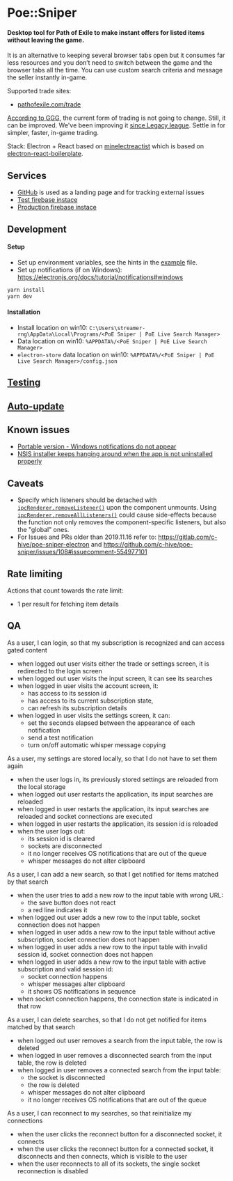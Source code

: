 # Poe::Sniper

#### Desktop tool for Path of Exile to make instant offers for listed items without leaving the game.


It is an alternative to keeping several browser tabs open but it consumes far less resources and you don’t need to switch between the game and the browser tabs all the time. You can use custom search criteria and message the seller instantly in-game.

Supported trade sites:
- [pathofexile.com/trade](https://www.pathofexile.com/trade/search/)

[According to GGG](https://www.poe-vault.com/news/2019/05/03/improvements-to-trading-in-path-of-exile-on-pc-are-they-coming), the current form of trading is not going to change. Still, it can be improved. We've been improving it [since Legacy league](https://github.com/5k-mirrors/poe-sniper/releases/tag/v0.1.0). Settle in for simpler, faster, in-game trading.

Stack: Electron + React based on [minelectreactist](https://github.com/gomorizsolt/minelectreactist) which is based on [electron-react-boilerplate](https://github.com/electron-react-boilerplate/electron-react-boilerplate).

## Services

- [GitHub](https://github.com/5k-mirrors/poe-sniper) is used as a landing page and for tracking external issues
- [Test firebase instace](https://console.firebase.google.com/u/0/project/poe-sniper/overview)
- [Production firebase instace](https://console.firebase.google.com/u/0/project/poe-sniper-gateway/overview)

## Development

#### Setup

- Set up environment variables, see the hints in the [example](./.env.example) file.
- Set up notifications (if on Windows): https://electronjs.org/docs/tutorial/notifications#windows

```bash
yarn install
yarn dev
```

#### Installation

- Install location on win10: `C:\Users\streamer-rng\AppData\Local\Programs/<PoE Sniper | PoE Live Search Manager>`
- Data location on win10: `%APPDATA%/<PoE Sniper | PoE Live Search Manager>`
- `electron-store` data location on win10: `%APPDATA%/<PoE Sniper | PoE Live Search Manager>/config.json`

## [Testing](doc/testing.md)

## [Auto-update](doc/auto-update.md)

## Known issues

- [Portable version - Windows notifications do not appear](https://github.com/electron-userland/electron-builder/issues/4054)
- [NSIS installer keeps hanging around when the app is not uninstalled properly](https://github.com/electron-userland/electron-builder/issues/4057#issuecomment-537684523)

## Caveats

- Specify which listeners should be detached with [`ipcRenderer.removeListener()`](https://electronjs.org/docs/api/ipc-renderer#ipcrendererremovelistenerchannel-listener) upon the component unmounts. Using [`ipcRenderer.removeAllListeners()`](https://electronjs.org/docs/api/ipc-renderer#ipcrendererremovealllistenerschannel) could cause side-effects because the function not only removes the component-specific listeners, but also the "global" ones.
- For Issues and PRs older than 2019.11.16 refer to: https://gitlab.com/c-hive/poe-sniper-electron and https://github.com/c-hive/poe-sniper/issues/108#issuecomment-554977101

## Rate limiting

Actions that count towards the rate limit:
- 1 per result for fetching item details

## QA

As a user, I can login, so that my subscription is recognized and can access gated content

- when logged out user visits either the trade or settings screen, it is redirected to the login screen
- when logged out user visits the input screen, it can see its searches
- when logged in user visits the account screen, it:
  - has access to its session id
  - has access to its current subscription state,
  - can refresh its subscription details
- when logged in user visits the settings screen, it can:
  - set the seconds elapsed between the appearance of each notification
  - send a test notification
  - turn on/off automatic whisper message copying

As a user, my settings are stored locally, so that I do not have to set them again

- when the user logs in, its previously stored settings are reloaded from the local storage
- when logged out user restarts the application, its input searches are reloaded
- when logged in user restarts the application, its input searches are reloaded and socket connections are executed
- when logged in user restarts the application, its session id is reloaded
- when the user logs out:
  - its session id is cleared
  - sockets are disconnected
  - it no longer receives OS notifications that are out of the queue
  - whisper messages do not alter clipboard

As a user, I can add a new search, so that I get notified for items matched by that search

- when the user tries to add a new row to the input table with wrong URL:
  - the save button does not react
  - a red line indicates it
- when logged out user adds a new row to the input table, socket connection does not happen
- when logged in user adds a new row to the input table without active subscription, socket connection does not happen
- when logged in user adds a new row to the input table with invalid session id, socket connection does not happen
- when logged in user adds a new row to the input table with active subscription and valid session id:
  - socket connection happens
  - whisper messages alter clipboard
  - it shows OS notifications in sequence
- when socket connection happens, the connection state is indicated in that row

As a user, I can delete searches, so that I do not get notified for items matched by that search

- when logged out user removes a search from the input table, the row is deleted
- when logged in user removes a disconnected search from the input table, the row is deleted
- when logged in user removes a connected search from the input table:
  - the socket is disconnected
  - the row is deleted
  - whisper messages do not alter clipboard
  - it no longer receives OS notifications that are out of the queue

As a user, I can reconnect to my searches, so that reinitialize my connections

- when the user clicks the reconnect button for a disconnected socket, it connects
- when the user clicks the reconnect button for a connected socket, it disconnects and then connects, which is visible to the user
- when the user reconnects to all of its sockets, the single socket reconnection is disabled
